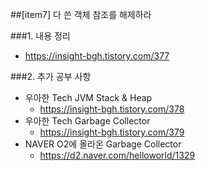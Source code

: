 ##[item7] 다 쓴 객체 참조를 해제하라

###1. 내용 정리
* https://insight-bgh.tistory.com/377

###2. 추가 공부 사항
* 우아한 Tech JVM Stack & Heap
    * https://insight-bgh.tistory.com/378
* 우아한 Tech Garbage Collector
    * https://insight-bgh.tistory.com/379
* NAVER O2에 올라온 Garbage Collector
    * https://d2.naver.com/helloworld/1329